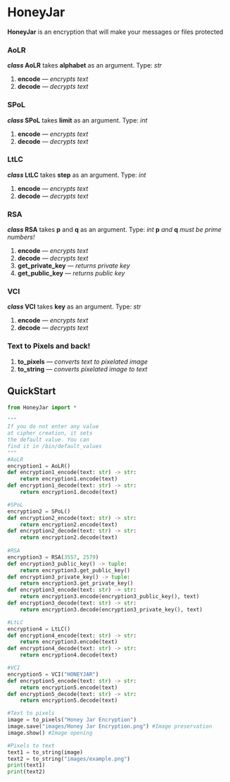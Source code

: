 # HoneyJar
**HoneyJar** is an encryption that will make your messages or files protected

### AoLR
**_class_ AoLR** takes **alphabet** as an argument. Type: _str_
1) **encode** *— encrypts text*
2) **decode** *— decrypts text*
### SPoL
**_class_ SPoL** takes **limit** as an argument. Type: _int_
1) **encode** *— encrypts text*
2) **decode** *— decrypts text*
### LtLC
**_class_ LtLC** takes **step** as an argument. Type: _int_
1) **encode** *— encrypts text*
2) **decode** *— decrypts text*
### RSA
**_class_ RSA** takes **p** and **q** as an argument. Type: _int_
**p** _and_ **q** _must be prime numbers!_
1) **encode** *— encrypts text*
2) **decode** *— decrypts text*
3) **get_private_key** *— returns private key*
4) **get_public_key** *— returns public key*
### VCI
**_class_ VCI** takes **key** as an argument. Type: _str_
1) **encode** *— encrypts text*
2) **decode** *— decrypts text*


### Text to Pixels and back!
1) **to_pixels** *— converts text to pixelated image*
2) **to_string** *— converts pixelated image to text*


## QuickStart
```python
from HoneyJar import *

"""
If you do not enter any value
at cipher creation, it sets
the default value. You can
find it in /bin/default_values
"""
#AoLR
encryption1 = AoLR()
def encryption1_encode(text: str) -> str:
    return encryption1.encode(text)
def encryption1_decode(text: str) -> str:
    return encryption1.decode(text)

#SPoL
encryption2 = SPoL()
def encryption2_encode(text: str) -> str:
    return encryption2.encode(text)
def encryption2_decode(text: str) -> str:
    return encryption2.decode(text)
    
#RSA
encryption3 = RSA(3557, 2579)
def encryption3_public_key() -> tuple:
    return encryption3.get_public_key()
def encryption3_private_key() -> tuple:
    return encryption3.get_private_key()
def encryption3_encode(text: str) -> str:
    return encryption3.encode(encryption3_public_key(), text)
def encryption3_decode(text: str) -> str:
    return encryption3.decode(encryption3_private_key(), text)

#LtLC
encryption4 = LtLC()
def encryption4_encode(text: str) -> str:
    return encryption3.encode(text)
def encryption4_decode(text: str) -> str:
    return encryption4.decode(text)

#VCI
encryption5 = VCI("HONEYJAR")
def encryption5_encode(text: str) -> str:
    return encryption5.encode(text)
def encryption5_decode(text: str) -> str:
    return encryption5.decode(text)

#Text to pixels
image = to_pixels("Honey Jar Encryption")
image.save("images/Honey Jar Encryption.png") #Image preservation
image.show() #Image opening

#Pixels to text
text1 = to_string(image)
text2 = to_string("images/example.png")
print(text1)
print(text2)
```
